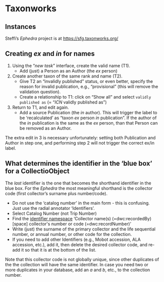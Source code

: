 # Taxonworks

## Instances

Steffi’s _Ephedra_ project is at <https://sfg.taxonworks.org/>

## Creating _ex_ and _in_ for names

 1. Using the “_new task_” interface, create the valid name (T1). 
    * Add (just) a Person as an Author (the _ex_ person)
 2. Create another taxon of the same rank and name (T2). 
    * Give T2 an “invalidly published” status, or even better, specify
      the reason for invalid publication, e.g., “provisional” (this
      will remove the validation question).
    * Create a relationship to T1: click on “Show all” and select
      `validly published as` (= “_ICN_ validly published as”)
 3. Return to T1, and edit again.
    * Add a source Publication (the _in_ author).  This will trigger
      the label to be ‘recalculated’ as “taxon _ex_ person _in_
      publication”. If the author of the _in_ publication is the same
      as the _ex_ person, than that Person can be removed as an
      Author.  
      
The extra edit in 3 is necessary unfortunately: setting both
Publication and Author in step one, and performing step 2 will not
trigger the correct ex/in label.

## What determines the identifier in the ‘blue box’ for a CollectioObject

The _last_ identifier is the one that becomes the shorthand identifier
in the blue box.  For the _Ephedra_ the most meaningful shorthand is
the collector code (first collector’s surname plus number/code).

 * Do not use the ‘catalog number’ in the main form - this is
   confusing. Just use the radial annotator ‘Identifiers’. 
 * Select Catalog Number (not Trip Number)
 * Find the [identifier namespace][1] ‘Collector name(s)
   (=dwc:recordedBy) [space] collector's number or code
   (=dwc:recordNumber)’
 * Write (just) the surname of the primary collector and the life
   sequential number, or annual number, or other code for the
   collection.
 * If you need to add other Identifiers (e.g., Mobot accession, ALA
   accession, etc.), add it, then delete the desired collector code,
   and re-add it so that it is at the bottom of the list.

Note that this collector code is not globally unique, since other
duplicates of the the collection will have the same identifier. In
case you need two or more duplicates in your database, add an _a_ and
_b_, etc., to the collection number.
   
[1]: https://sfg.taxonworks.org/namespaces/10134

